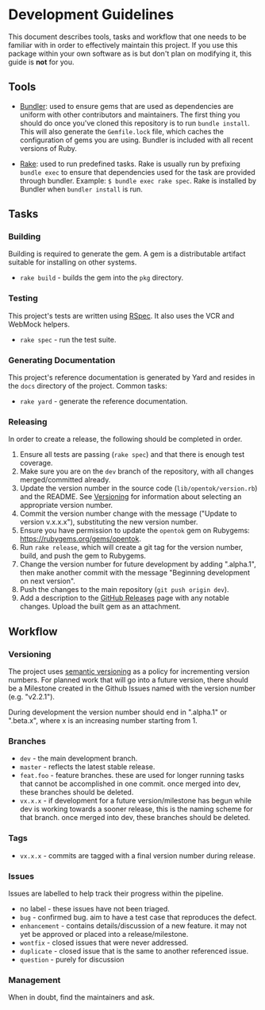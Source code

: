 # Development Guidelines

This document describes tools, tasks and workflow that one needs to be familiar with in order to effectively maintain
this project. If you use this package within your own software as is but don't plan on modifying it, this guide is
**not** for you.

## Tools

*  [Bundler](http://bundler.io): used to ensure gems that are used as dependencies are uniform with other contributors
   and maintainers. The first thing you should do once you've cloned this repository is to run `bundle install`. This
   will also generate the `Gemfile.lock` file, which caches the configuration of gems you are using. Bundler is
   included with all recent versions of Ruby.

*  [Rake](http://rake.rubyforge.org/): used to run predefined tasks. Rake is usually run by prefixing `bundle exec` to
   ensure that dependencies used for the task are provided through bundler. Example: `$ bundle exec rake spec`. Rake
   is installed by Bundler when `bundler install` is run.

## Tasks

### Building

Building is required to generate the gem. A gem is a distributable artifact suitable for installing on other systems.

*  `rake build` - builds the gem into the `pkg` directory.

### Testing

This project's tests are written using [RSpec](http://rspec.info/). It also uses the VCR and WebMock helpers.

*  `rake spec` - run the test suite.

### Generating Documentation

This project's reference documentation is generated by Yard and resides in the `docs` directory of the project.
Common tasks:

*  `rake yard` - generate the reference documentation.

### Releasing

In order to create a release, the following should be completed in order.

1. Ensure all tests are passing (`rake spec`) and that there is enough test coverage.
1. Make sure you are on the `dev` branch of the repository, with all changes merged/committed already.
1. Update the version number in the source code (`lib/opentok/version.rb`) and the README. See [Versioning](#versioning) for
   information about selecting an appropriate version number.
1. Commit the version number change with the message ("Update to version v.x.x.x"), substituting the new version number.
1. Ensure you have permission to update the `opentok` gem on Rubygems: <https://rubygems.org/gems/opentok>.
1. Run `rake release`, which will create a git tag for the version number, build, and push the gem to Rubygems.
1. Change the version number for future development by adding ".alpha.1", then make another commit with the message
   "Beginning development on next version".
1. Push the changes to the main repository (`git push origin dev`).
1. Add a description to the [GitHub Releases](https://github.com/opentok/opentok-ruby-sdk/releases) page
   with any notable changes. Upload the built gem as an attachment.

## Workflow

### Versioning

The project uses [semantic versioning](http://semver.org/) as a policy for incrementing version numbers. For planned
work that will go into a future version, there should be a Milestone created in the Github Issues named with the version
number (e.g. "v2.2.1").

During development the version number should end in ".alpha.1" or ".beta.x", where x is an increasing number starting
from 1.

### Branches

*  `dev` - the main development branch.
*  `master` - reflects the latest stable release.
*  `feat.foo` - feature branches. these are used for longer running tasks that cannot be accomplished in one commit.
   once merged into dev, these branches should be deleted.
*  `vx.x.x` - if development for a future version/milestone has begun while dev is working towards a sooner
   release, this is the naming scheme for that branch. once merged into dev, these branches should be deleted.

### Tags

*  `vx.x.x` - commits are tagged with a final version number during release.

### Issues

Issues are labelled to help track their progress within the pipeline.

*  no label - these issues have not been triaged.
*  `bug` - confirmed bug. aim to have a test case that reproduces the defect.
*  `enhancement` - contains details/discussion of a new feature. it may not yet be approved or placed into a
   release/milestone.
*  `wontfix` - closed issues that were never addressed.
*  `duplicate` - closed issue that is the same to another referenced issue.
*  `question` - purely for discussion

### Management

When in doubt, find the maintainers and ask.
